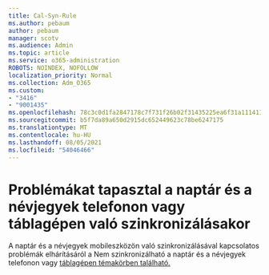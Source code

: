 ```yaml
---
title: Cal-Syn-Rule
ms.author: pebaum
author: pebaum
manager: scotv
ms.audience: Admin
ms.topic: article
ms.service: o365-administration
ROBOTS: NOINDEX, NOFOLLOW
localization_priority: Normal
ms.collection: Adm_O365
ms.custom:
- "3416"
- "9001435"
ms.openlocfilehash: 78c3c0d1fa2847178c7f731f26b02f31435225ea6f31a11141197294a283fd0b
ms.sourcegitcommit: b5f7da89a650d2915dc652449623c78be6247175
ms.translationtype: MT
ms.contentlocale: hu-HU
ms.lasthandoff: 08/05/2021
ms.locfileid: "54046466"
---
```

# <a name="problems-syncing-calendar-and-contacts-on-phone-or-tablet"></a>Problémákat tapasztal a naptár és a névjegyek telefonon vagy táblagépen való szinkronizálásakor

A naptár és a névjegyek mobileszközön való szinkronizálásával kapcsolatos problémák elhárításáról a Nem szinkronizálható a naptár és a névjegyek telefonon vagy [táblagépen témakörben található.](https://support.office.com/article/can-t-sync-calendar-and-contacts-with-my-phone-or-tablet-8479d764-b9f5-4fff-ba88-edd7c265df9f)